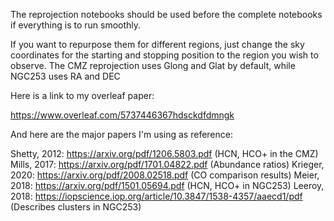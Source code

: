 The reprojection notebooks should be used before the complete notebooks if everything is to run smoothly.

If you want to repurpose them for different regions, just change the sky coordinates for the starting and stopping position to the region you wish to observe. The CMZ reprojection uses Glong and Glat by default, while NGC253 uses RA and DEC

Here is a link to my overleaf paper:

https://www.overleaf.com/5737446367hdsckdfdmngk

And here are the major papers I'm using as reference:

Shetty, 2012: https://arxiv.org/pdf/1206.5803.pdf (HCN, HCO+ in the CMZ)
Mills, 2017: https://arxiv.org/pdf/1701.04822.pdf (Abundance ratios)
Krieger, 2020: https://arxiv.org/pdf/2008.02518.pdf (CO comparison results)
Meier, 2018: https://arxiv.org/pdf/1501.05694.pdf (HCN, HCO+ in NGC253)
Leeroy, 2018: https://iopscience.iop.org/article/10.3847/1538-4357/aaecd1/pdf (Describes clusters in NGC253)
